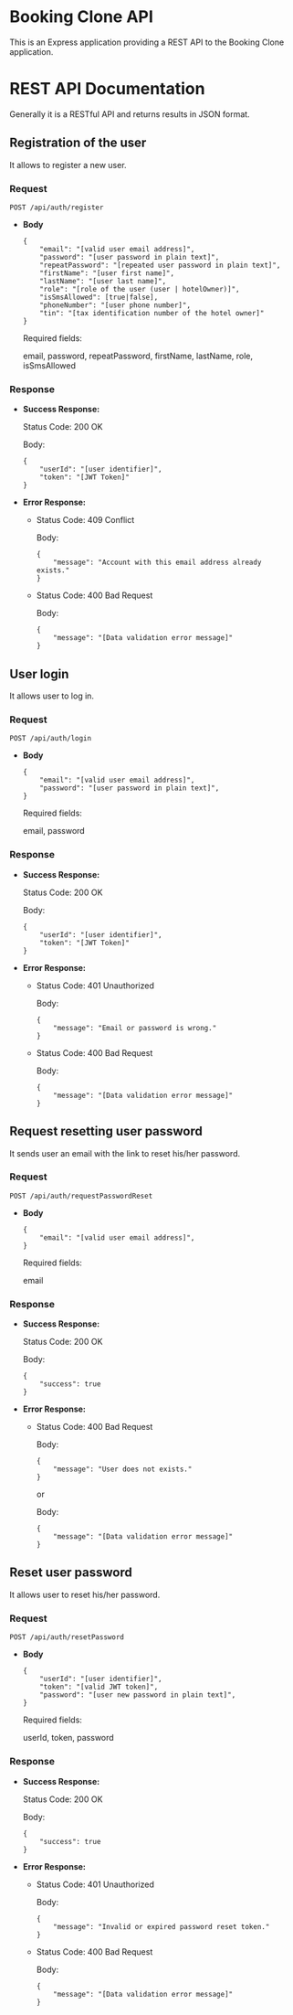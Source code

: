# Booking Clone API

This is an Express application providing a REST API to the Booking Clone application.

# REST API Documentation

Generally it is a RESTful API and returns results in JSON format.

## Registration of the user

It allows to register a new user.

### Request

`POST /api/auth/register`

* **Body**

    ```
    {
        "email": "[valid user email address]",
        "password": "[user password in plain text]",
        "repeatPassword": "[repeated user password in plain text]",
        "firstName": "[user first name]",
        "lastName": "[user last name]",
        "role": "[role of the user (user | hotelOwner)]",
        "isSmsAllowed": [true|false],
        "phoneNumber": "[user phone number]",
        "tin": "[tax identification number of the hotel owner]"
    }
    ```

    Required fields: 

    email, password, repeatPassword, firstName, lastName, role, isSmsAllowed
  
### Response

* **Success Response:**
  
    Status Code: 200 OK

    Body: 
    ```
    {
        "userId": "[user identifier]",
        "token": "[JWT Token]"
    }
    ```

* **Error Response:**
  
  * Status Code: 409 Conflict

      Body:
      ```
      {
          "message": "Account with this email address already exists."
      }
      ```

  * Status Code: 400 Bad Request

      Body:
      ```
      {
          "message": "[Data validation error message]"
      }
      ```

## User login

It allows user to log in.

### Request

`POST /api/auth/login`

* **Body**

    ```
    {
        "email": "[valid user email address]",
        "password": "[user password in plain text]",
    }
    ```

    Required fields: 

    email, password
  
### Response

* **Success Response:**
  
    Status Code: 200 OK

    Body: 
    ```
    {
        "userId": "[user identifier]",
        "token": "[JWT Token]"
    }
    ```

* **Error Response:**
  
  * Status Code: 401 Unauthorized

      Body:
      ```
      {
          "message": "Email or password is wrong."
      }
      ```

  * Status Code: 400 Bad Request

      Body:
      ```
      {
          "message": "[Data validation error message]"
      }
      ```

## Request resetting user password

It sends user an email with the link to reset his/her password.

### Request

`POST /api/auth/requestPasswordReset`

* **Body**

    ```
    {
        "email": "[valid user email address]",
    }
    ```

    Required fields: 

    email
  
### Response

* **Success Response:**
  
    Status Code: 200 OK

    Body: 
    ```
    {
        "success": true
    }
    ```

* **Error Response:**

  * Status Code: 400 Bad Request

      Body:
      ```
      {
          "message": "User does not exists."
      }
      ```

      or

      Body:
      ```
      {
          "message": "[Data validation error message]"
      }
      ```

## Reset user password

It allows user to reset his/her password.

### Request

`POST /api/auth/resetPassword`

* **Body**

    ```
    {
        "userId": "[user identifier]",
        "token": "[valid JWT token]",
        "password": "[user new password in plain text]",
    }
    ```

    Required fields: 

    userId, token, password
  
### Response

* **Success Response:**
  
    Status Code: 200 OK

    Body: 
    ```
    {
        "success": true
    }
    ```

* **Error Response:**
  
  * Status Code: 401 Unauthorized

      Body:
      ```
      {
          "message": "Invalid or expired password reset token."
      }
      ```

  * Status Code: 400 Bad Request

      Body:
      ```
      {
          "message": "[Data validation error message]"
      }
      ```